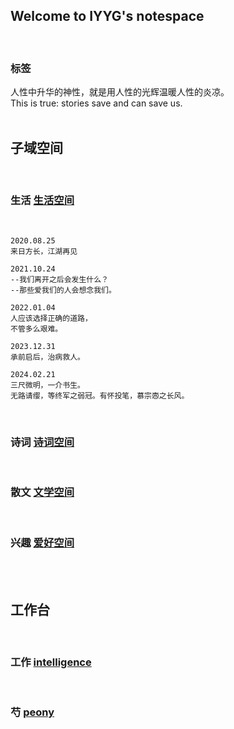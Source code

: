 ## Welcome to IYYG's notespace
<br/>

### 标签
人性中升华的神性，就是用人性的光辉温暖人性的炎凉。<br/>
This is true: stories save and can save us.<br/>
<br/>

## 子域空间
<br/>

### 生活    <a href="/life.html">生活空间</a>
<br/>

    2020.08.25
    来日方长，江湖再见
    
    2021.10.24
    --我们离开之后会发生什么？
    --那些爱我们的人会想念我们。
    
    2022.01.04
    人应该选择正确的道路，
    不管多么艰难。

    2023.12.31
    承前启后，治病救人。

    2024.02.21
    三尺微明，一介书生。
    无路请缨，等终军之弱冠。有怀投笔，慕宗悫之长风。

<br/>

### 诗词    <a href="/poem.html">诗词空间</a>
<br/>

### 散文    <a href="/literature.html">文学空间</a>
<br/>

### 兴趣    <a href="/interest.html">爱好空间</a>
<br/>
<br/>

## 工作台
<br/>

### 工作  <a href="/intelligence.html">intelligence</a>
<br/>

### 芍       <a href="/peony.html">peony</a>
